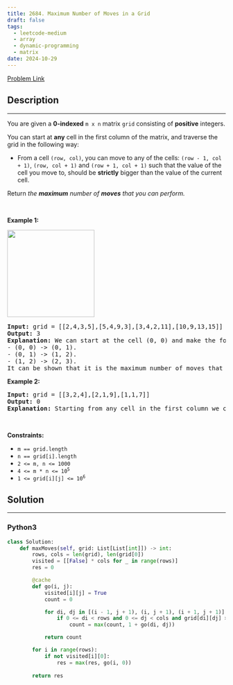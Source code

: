 ```yaml
---
title: 2684. Maximum Number of Moves in a Grid
draft: false
tags: 
  - leetcode-medium
  - array
  - dynamic-programming
  - matrix
date: 2024-10-29
---
```


[Problem Link](https://leetcode.com/problems/maximum-number-of-moves-in-a-grid/)

## Description

---
<p>You are given a <strong>0-indexed</strong> <code>m x n</code> matrix <code>grid</code> consisting of <strong>positive</strong> integers.</p>

<p>You can start at <strong>any</strong> cell in the first column of the matrix, and traverse the grid in the following way:</p>

<ul>
	<li>From a cell <code>(row, col)</code>, you can move to any of the cells: <code>(row - 1, col + 1)</code>, <code>(row, col + 1)</code> and <code>(row + 1, col + 1)</code> such that the value of the cell you move to, should be <strong>strictly</strong> bigger than the value of the current cell.</li>
</ul>

<p>Return <em>the <strong>maximum</strong> number of <strong>moves</strong> that you can perform.</em></p>

<p>&nbsp;</p>
<p><strong class="example">Example 1:</strong></p>
<img alt="" src="https://assets.leetcode.com/uploads/2023/04/11/yetgriddrawio-10.png" style="width: 201px; height: 201px;" />
<pre>
<strong>Input:</strong> grid = [[2,4,3,5],[5,4,9,3],[3,4,2,11],[10,9,13,15]]
<strong>Output:</strong> 3
<strong>Explanation:</strong> We can start at the cell (0, 0) and make the following moves:
- (0, 0) -&gt; (0, 1).
- (0, 1) -&gt; (1, 2).
- (1, 2) -&gt; (2, 3).
It can be shown that it is the maximum number of moves that can be made.</pre>

<p><strong class="example">Example 2:</strong></p>

<pre>
<img alt="" src="https://assets.leetcode.com/uploads/2023/04/12/yetgrid4drawio.png" />
<strong>Input:</strong> grid = [[3,2,4],[2,1,9],[1,1,7]]
<strong>Output:</strong> 0
<strong>Explanation:</strong> Starting from any cell in the first column we cannot perform any moves.
</pre>

<p>&nbsp;</p>
<p><strong>Constraints:</strong></p>

<ul>
	<li><code>m == grid.length</code></li>
	<li><code>n == grid[i].length</code></li>
	<li><code>2 &lt;= m, n &lt;= 1000</code></li>
	<li><code>4 &lt;= m * n &lt;= 10<sup>5</sup></code></li>
	<li><code>1 &lt;= grid[i][j] &lt;= 10<sup>6</sup></code></li>
</ul>


## Solution

---
### Python3
``` py title='maximum-number-of-moves-in-a-grid'
class Solution:
    def maxMoves(self, grid: List[List[int]]) -> int:
        rows, cols = len(grid), len(grid[0])
        visited = [[False] * cols for _ in range(rows)]
        res = 0

        @cache
        def go(i, j):
            visited[i][j] = True
            count = 0

            for di, dj in [(i - 1, j + 1), (i, j + 1), (i + 1, j + 1)]:
                if 0 <= di < rows and 0 <= dj < cols and grid[di][dj] > grid[i][j] and not visited[di][dj]:
                    count = max(count, 1 + go(di, dj))

            return count

        for i in range(rows):
            if not visited[i][0]:
                res = max(res, go(i, 0))
        
        return res
```

